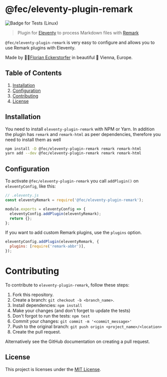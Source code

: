 # @fec/eleventy-plugin-remark

![Badge for Tests (Linux)](https://github.com/florianeckerstorfer/eleventy-plugin-remark/workflows/Tests%20%28Linux%29/badge.svg)

> Plugin for [Eleventy](https://www.11ty.io) to process Markdown files with [Remark](https://remark.js.org)

`@fec/eleventy-plugin-remark` is very easy to configure and allows you to use Remark plugins with Eleventy.

Made by 👨‍💻[Florian Eckerstorfer](https://florian.ec) in beautiful 🎡 Vienna, Europe.

## Table of Contents

1. [Installation](#installation)
2. [Configuration](#configuration)
3. [Contributing](#contributing)
4. [License](#license)

## Installation

You need to install `eleventy-plugin-remark` with NPM or Yarn. In addition the plugin has `remark` and `remark-html` as peer dependencies, therefore you need to install them as well

```bash
npm install -D @fec/eleventy-plugin-remark remark remark-html
yarn add --dev @fec/eleventy-plugin-remark remark remark-html
```

## Configuration

To activate `@fec/eleventy-plugin-remark` you call `addPlugin()` on `eleventyConfig`, like this:

```js
// .eleventy.js
const eleventyRemark = require('@fec/eleventy-plugin-remark');

module.exports = eleventyConfig => {
  eleventyConfig.addPlugin(eleventyRemark);
  return {};
};
```

If you want to add custom Remark plugins, use the `plugins` option.

```js
eleventyConfig.addPlugin(eleventyRemark, {
  plugins: [require('remark-abbr')],
});
```

# Contributing

To contribute to `eleventy-plugin-remark`, follow these steps:

1. Fork this repository.
2. Create a branch: `git checkout -b <branch_name>`.
3. Install dependencies: `npm install`
4. Make your changes (and don't forget to update the tests)
5. Don't forgot to run the tests: `npm test`
6. Commit your changes: `git commit -m '<commit_message>'`
7. Push to the original branch: `git push origin <project_name>/<location>`
8. Create the pull request.

Alternatively see the GitHub documentation on creating a pull request.

## License

This project is licenses under the [MIT License](LICENSE).
